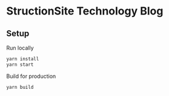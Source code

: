# StructionSite Technology Blog

## Setup

Run locally
```bash
yarn install
yarn start
```

Build for production
```bash
yarn build
```
